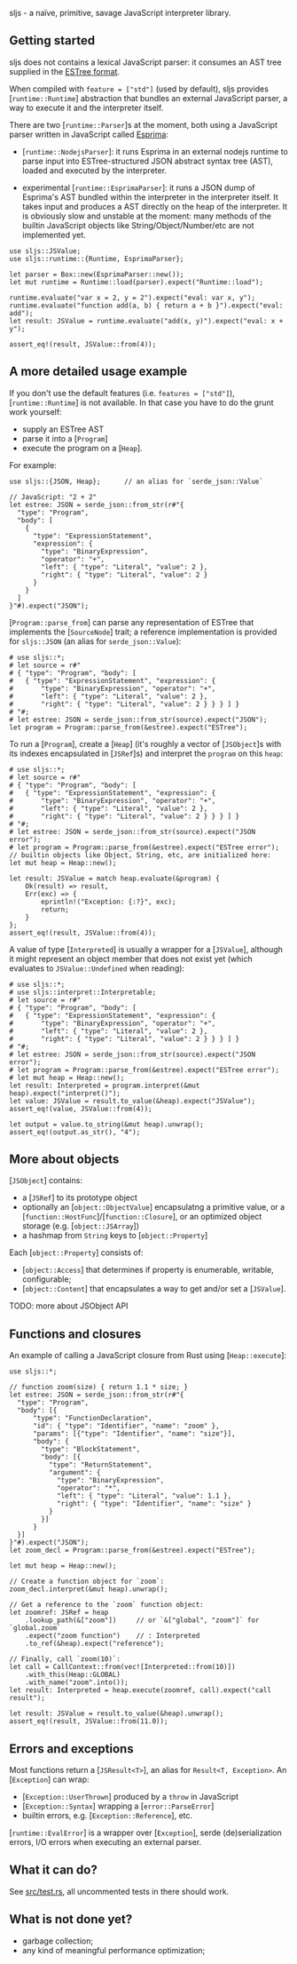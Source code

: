 sljs - a naïve, primitive, savage JavaScript interpreter library.

## Getting started

sljs does not contains a lexical JavaScript parser: it consumes an AST tree supplied in the
[ESTree format](https://github.com/estree/estree/blob/master/es5.md).

When compiled with `feature = ["std"]` (used by default), sljs provides [`runtime::Runtime`]
abstraction that bundles an external JavaScript parser, a way to execute it and the interpreter
itself.

There are two [`runtime::Parser`]s at the moment, both using a JavaScript parser written in
JavaScript called [Esprima](https://esprima.org/):

- [`runtime::NodejsParser`]: it runs Esprima in an external nodejs runtime to parse input into
  ESTree-structured JSON abstract syntax tree (AST), loaded and executed by the interpreter.

- experimental [`runtime::EsprimaParser`]: it runs a JSON dump of Esprima's AST bundled within
  the interpreter in the interpreter itself. It takes input and produces a AST directly on
  the heap of the interpreter. It is obviously slow and unstable at the moment: many methods
  of the builtin JavaScript objects like String/Object/Number/etc are not implemented yet.

```
use sljs::JSValue;
use sljs::runtime::{Runtime, EsprimaParser};

let parser = Box::new(EsprimaParser::new());
let mut runtime = Runtime::load(parser).expect("Runtime::load");

runtime.evaluate("var x = 2, y = 2").expect("eval: var x, y");
runtime.evaluate("function add(a, b) { return a + b }").expect("eval: add");
let result: JSValue = runtime.evaluate("add(x, y)").expect("eval: x + y");

assert_eq!(result, JSValue::from(4));
```

## A more detailed usage example

If you don't use the default features (i.e. `features = ["std"]`), [`runtime::Runtime`] is not
available. In that case you have to do the grunt work yourself:

- supply an ESTree AST
- parse it into a [`Program`]
- execute the program on a [`Heap`].

For example:
```
use sljs::{JSON, Heap};      // an alias for `serde_json::Value`

// JavaScript: "2 + 2"
let estree: JSON = serde_json::from_str(r#"{
  "type": "Program",
  "body": [
    {
      "type": "ExpressionStatement",
      "expression": {
        "type": "BinaryExpression",
        "operator": "+",
        "left": { "type": "Literal", "value": 2 },
        "right": { "type": "Literal", "value": 2 }
      }
    }
  ]
}"#).expect("JSON");
```

[`Program::parse_from`] can parse any representation of ESTree that implements the
[`SourceNode`] trait; a reference implementation is provided for `sljs::JSON` (an alias for
`serde_json::Value`):
```
# use sljs::*;
# let source = r#"
# { "type": "Program", "body": [
#   { "type": "ExpressionStatement", "expression": {
#       "type": "BinaryExpression", "operator": "+",
#       "left": { "type": "Literal", "value": 2 },
#       "right": { "type": "Literal", "value": 2 } } } ] }
# "#;
# let estree: JSON = serde_json::from_str(source).expect("JSON");
let program = Program::parse_from(&estree).expect("ESTree");
```

To run a [`Program`], create a [`Heap`] (it's roughly a vector of
[`JSObject`]s with its indexes encapsulated in [`JSRef`]s) and interpret
the `program` on this `heap`:
```
# use sljs::*;
# let source = r#"
# { "type": "Program", "body": [
#   { "type": "ExpressionStatement", "expression": {
#       "type": "BinaryExpression", "operator": "+",
#       "left": { "type": "Literal", "value": 2 },
#       "right": { "type": "Literal", "value": 2 } } } ] }
# "#;
# let estree: JSON = serde_json::from_str(source).expect("JSON error");
# let program = Program::parse_from(&estree).expect("ESTree error");
// builtin objects like Object, String, etc, are initialized here:
let mut heap = Heap::new();

let result: JSValue = match heap.evaluate(&program) {
    Ok(result) => result,
    Err(exc) => {
        eprintln!("Exception: {:?}", exc);
        return;
    }
};
assert_eq!(result, JSValue::from(4));
```

A value of type [`Interpreted`] is usually a wrapper for a [`JSValue`],
although it might represent an object member that does not exist yet (which evaluates to
`JSValue::Undefined` when reading):
```
# use sljs::*;
# use sljs::interpret::Interpretable;
# let source = r#"
# { "type": "Program", "body": [
#   { "type": "ExpressionStatement", "expression": {
#       "type": "BinaryExpression", "operator": "+",
#       "left": { "type": "Literal", "value": 2 },
#       "right": { "type": "Literal", "value": 2 } } } ] }
# "#;
# let estree: JSON = serde_json::from_str(source).expect("JSON error");
# let program = Program::parse_from(&estree).expect("ESTree error");
# let mut heap = Heap::new();
let result: Interpreted = program.interpret(&mut heap).expect("interpret()");
let value: JSValue = result.to_value(&heap).expect("JSValue");
assert_eq!(value, JSValue::from(4));

let output = value.to_string(&mut heap).unwrap();
assert_eq!(output.as_str(), "4");
```

## More about objects

[`JSObject`] contains:
- a [`JSRef`] to its prototype object
- optionally an [`object::ObjectValue`] encapsulatng a primitive value,
  or a [`function::HostFunc`]/[`function::Closure`], or an optimized object storage
  (e.g. [`object::JSArray`])
- a hashmap from `String` keys to [`object::Property`]

Each [`object::Property`] consists of:
- [`object::Access`] that determines if property is enumerable, writable, configurable;
- [`object::Content`] that encapsulates a way to get and/or set a [`JSValue`].

TODO: more about JSObject API

## Functions and closures

An example of calling a JavaScript closure from Rust using [`Heap::execute`]:

```
use sljs::*;

// function zoom(size) { return 1.1 * size; }
let estree: JSON = serde_json::from_str(r#"{
  "type": "Program",
  "body": [{
      "type": "FunctionDeclaration",
      "id": { "type": "Identifier", "name": "zoom" },
      "params": [{"type": "Identifier", "name": "size"}],
      "body": {
        "type": "BlockStatement",
        "body": [{
          "type": "ReturnStatement",
          "argument": {
            "type": "BinaryExpression",
            "operator": "*",
            "left": { "type": "Literal", "value": 1.1 },
            "right": { "type": "Identifier", "name": "size" }
          }
        }]
      }
  }]
}"#).expect("JSON");
let zoom_decl = Program::parse_from(&estree).expect("ESTree");

let mut heap = Heap::new();

// Create a function object for `zoom`:
zoom_decl.interpret(&mut heap).unwrap();

// Get a reference to the `zoom` function object:
let zoomref: JSRef = heap
    .lookup_path(&["zoom"])     // or `&["global", "zoom"]` for `global.zoom`
    .expect("zoom function")    // : Interpreted
    .to_ref(&heap).expect("reference");

// Finally, call `zoom(10)`:
let call = CallContext::from(vec![Interpreted::from(10)])
    .with_this(Heap::GLOBAL)
    .with_name("zoom".into());
let result: Interpreted = heap.execute(zoomref, call).expect("call result");

let result: JSValue = result.to_value(&heap).unwrap();
assert_eq!(result, JSValue::from(11.0));
```

## Errors and exceptions

Most functions return a [`JSResult<T>`], an alias for `Result<T, Exception>`. An [`Exception`]
can wrap:

- [`Exception::UserThrown`] produced by a `throw` in JavaScript
- [`Exception::Syntax`] wrapping a [`error::ParseError`]
- builtin errors, e.g. [`Exception::Reference`], etc.

[`runtime::EvalError`] is a wrapper over [`Exception`], serde (de)serialization errors, I/O
errors when executing an external parser.

## What it can do?
See [src/test.rs](../src/sljs/test.rs.html), all uncommented tests in there should work.

## What is not done yet?
- garbage collection;
- any kind of meaningful performance optimization;
